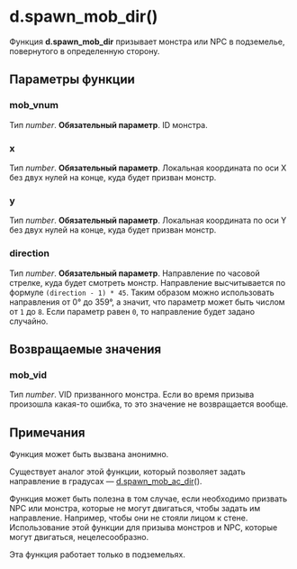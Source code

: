 # d.spawn_mob_dir()
Функция **d.spawn_mob_dir** призывает монстра или NPC в подземелье, повернутого в определенную сторону.

## Параметры функции
### mob_vnum
Тип *number*. **Обязательный параметр**. ID монстра.

### x
Тип *number*. **Обязательный параметр**. Локальная координата по оси X без двух нулей на конце, куда будет призван монстр.

### y
Тип *number*. **Обязательный параметр**. Локальная координата по оси Y без двух нулей на конце, куда будет призван монстр.

### direction
Тип *number*. **Обязательный параметр**. Направление по часовой стрелке, куда будет смотреть монстр. Направление высчитывается по формуле `(direction - 1) * 45`. Таким образом можно использовать направления от 0&deg; до 359&deg;, а значит, что параметр может быть числом от `1` до `8`. Если параметр равен `0`, то направление будет задано случайно.

## Возвращаемые значения
### mob_vid
Тип *number*. VID призванного монстра. Если во время призыва произошла какая-то ошибка, то это значение не возвращается вообще.

## Примечания
Функция может быть вызвана анонимно.

Существует аналог этой функции, который позволяет задать направление в градусах &mdash; [d.spawn_mob_ac_dir](../d/d.spawn_mob_ac_dir.md)().

Функция может быть полезна в том случае, если необходимо призвать NPC или монстра, которые не могут двигаться, чтобы задать им направление. Например, чтобы они не стояли лицом к стене. Использование этой функции для призыва монстров и NPC, которые могут двигаться, нецелесообразно.

Эта функция работает только в подземельях.